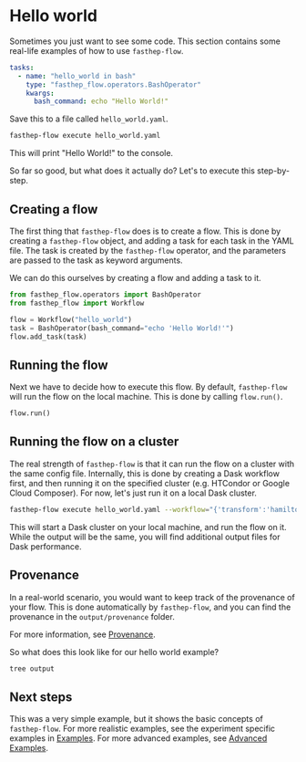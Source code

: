 # Hello world

Sometimes you just want to see some code. This section contains some real-life
examples of how to use `fasthep-flow`.

```yaml
tasks:
  - name: "hello_world in bash"
    type: "fasthep_flow.operators.BashOperator"
    kwargs:
      bash_command: echo "Hello World!"
```

Save this to a file called `hello_world.yaml`.

```bash
fasthep-flow execute hello_world.yaml
```

This will print "Hello World!" to the console.

So far so good, but what does it actually do? Let's to execute this
step-by-step.

## Creating a flow

The first thing that `fasthep-flow` does is to create a flow. This is done by
creating a `fasthep-flow` object, and adding a task for each task in the YAML
file. The task is created by the `fasthep-flow` operator, and the parameters are
passed to the task as keyword arguments.

We can do this ourselves by creating a flow and adding a task to it.

```python
from fasthep_flow.operators import BashOperator
from fasthep_flow import Workflow

flow = Workflow("hello_world")
task = BashOperator(bash_command="echo 'Hello World!'")
flow.add_task(task)
```

## Running the flow

Next we have to decide how to execute this flow. By default, `fasthep-flow` will
run the flow on the local machine. This is done by calling `flow.run()`.

```python
flow.run()
```

## Running the flow on a cluster

The real strength of `fasthep-flow` is that it can run the flow on a cluster
with the same config file. Internally, this is done by creating a Dask workflow
first, and then running it on the specified cluster (e.g. HTCondor or Google
Cloud Composer). For now, let's just run it on a local Dask cluster.

```bash
fasthep-flow execute hello_world.yaml --workflow="{'transform':'hamilton', 'kwargs':{'adapter': 'DaskGraphAdapter'}}"
```

This will start a Dask cluster on your local machine, and run the flow on it.
While the output will be the same, you will find additional output files for
Dask performance.

## Provenance

In a real-world scenario, you would want to keep track of the provenance of your
flow. This is done automatically by `fasthep-flow`, and you can find the
provenance in the `output/provenance` folder.

For more information, see [Provenance](../provenance.md).

So what does this look like for our hello world example?

```bash
tree output
```

## Next steps

This was a very simple example, but it shows the basic concepts of
`fasthep-flow`. For more realistic examples, see the experiment specific
examples in [Examples](./index.md). For more advanced examples, see
[Advanced Examples](../advanced_examples/index.md).

```

```
